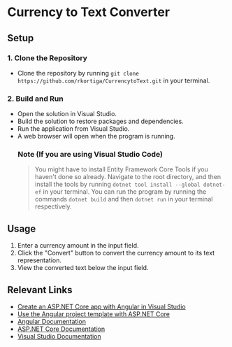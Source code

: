 # Currency to Text Converter

## Setup

### 1. Clone the Repository
- Clone the repository by running `git clone https://github.com/rkortiga/CurrencytoText.git` in your terminal.

### 2. Build and Run
- Open the solution in Visual Studio.
- Build the solution to restore packages and dependencies.
- Run the application from Visual Studio.
- A web browser will open when the program is running.
   ### Note (If you are using Visual Studio Code)
  > You might have to install Entity Framework Core Tools if you haven't done so already. Navigate to the root directory, and then install the tools by running `dotnet tool install --global dotnet-ef` in your terminal.
  > You can run the program by running the commands `dotnet build` and then `dotnet run` in your terminal respectively.

## Usage
1. Enter a currency amount in the input field.
2. Click the "Convert" button to convert the currency amount to its text representation.
3. View the converted text below the input field.

## Relevant Links
- [Create an ASP.NET Core app with Angular in Visual Studio](https://learn.microsoft.com/en-us/visualstudio/javascript/tutorial-asp-net-core-with-angular?view=vs-2022)
- [Use the Angular project template with ASP.NET Core](https://learn.microsoft.com/en-us/aspnet/core/client-side/spa/angular?view=aspnetcore-7.0&tabs=visual-studio)
- [Angular Documentation](https://angular.io/docs)
- [ASP.NET Core Documentation](https://docs.microsoft.com/en-us/aspnet/core/?view=aspnetcore-6.0)
- [Visual Studio Documentation](https://docs.microsoft.com/en-us/visualstudio/?view=vs-2022)
